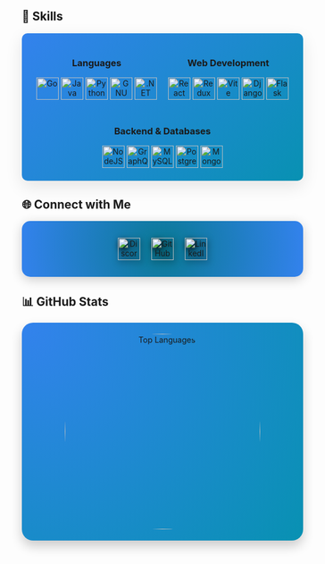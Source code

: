 <!-- Skills Section -->
## 🚀 Skills 
<div align="center" style="background: linear-gradient(135deg, #3382ed 0%, #0891b2 100%); border-radius: 10px; padding: 20px; box-shadow: 0px 10px 30px rgba(0, 0, 0, 0.1);">
  <div style="display: flex; justify-content: center; gap: 20px; flex-wrap: wrap;">
    <!-- Programming Languages -->
    <div>
      <h3>Languages</h3>
      <a href="https://go.dev/doc/" target="_blank"><img src="https://raw.githubusercontent.com/danielcranney/readme-generator/main/public/icons/skills/go-colored.svg" width="40" alt="Go"></a>
      <a href="https://www.oracle.com/java/" target="_blank"><img src="https://raw.githubusercontent.com/danielcranney/readme-generator/main/public/icons/skills/java-colored.svg" width="40" alt="Java"></a>
      <a href="https://www.python.org/" target="_blank"><img src="https://raw.githubusercontent.com/danielcranney/readme-generator/main/public/icons/skills/python-colored.svg" width="40" alt="Python"></a>
      <a href="https://www.gnu.org/software/bash/" target="_blank"><img src="https://raw.githubusercontent.com/danielcranney/readme-generator/main/public/icons/skills/gnubash.svg" width="40" alt="GNU Bash"></a>
      <a href="https://dotnet.microsoft.com/en-us/" target="_blank"><img src="https://raw.githubusercontent.com/danielcranney/readme-generator/main/public/icons/skills/dot-net-colored.svg" width="40" alt=".NET"></a>
    </div>
    <!-- Web Development -->
    <div>
      <h3>Web Development</h3>
      <a href="https://reactjs.org/" target="_blank"><img src="https://raw.githubusercontent.com/danielcranney/readme-generator/main/public/icons/skills/react-colored.svg" width="40" alt="React"></a>
      <a href="https://redux.js.org/" target="_blank"><img src="https://raw.githubusercontent.com/danielcranney/readme-generator/main/public/icons/skills/redux-colored.svg" width="40" alt="Redux"></a>
      <a href="https://vitejs.dev/" target="_blank"><img src="https://raw.githubusercontent.com/danielcranney/readme-generator/main/public/icons/skills/vite-colored.svg" width="40" alt="Vite"></a>
      <a href="https://www.djangoproject.com/" target="_blank"><img src="https://raw.githubusercontent.com/danielcranney/readme-generator/main/public/icons/skills/django-colored-dark.svg" width="40" alt="Django"></a>
      <a href="https://flask.palletsprojects.com/en/2.0.x/" target="_blank"><img src="https://raw.githubusercontent.com/danielcranney/readme-generator/main/public/icons/skills/flask-colored-dark.svg" width="40" alt="Flask"></a>
    </div>
    <!-- Backend and Databases -->
    <div>
      <h3>Backend & Databases</h3>
      <a href="https://nodejs.org/en/" target="_blank"><img src="https://raw.githubusercontent.com/danielcranney/readme-generator/main/public/icons/skills/nodejs-colored.svg" width="40" alt="NodeJS"></a>
      <a href="https://graphql.org/" target="_blank"><img src="https://raw.githubusercontent.com/danielcranney/readme-generator/main/public/icons/skills/graphql-colored.svg" width="40" alt="GraphQL"></a>
      <a href="https://www.mysql.com/" target="_blank"><img src="https://raw.githubusercontent.com/danielcranney/readme-generator/main/public/icons/skills/mysql-colored.svg" width="40" alt="MySQL"></a>
      <a href="https://www.postgresql.org/" target="_blank"><img src="https://raw.githubusercontent.com/danielcranney/readme-generator/main/public/icons/skills/postgresql-colored.svg" width="40" alt="PostgreSQL"></a>
      <a href="https://www.mongodb.com/" target="_blank"><img src="https://raw.githubusercontent.com/danielcranney/readme-generator/main/public/icons/skills/mongodb-colored.svg" width="40" alt="MongoDB"></a>
    </div>
  </div>
</div>

<!-- Connect With Me -->
## 🌐 Connect with Me
<div align="center" style="background: radial-gradient(circle, rgba(9, 121, 147, 1) 0%, rgba(51, 130, 237, 1) 100%); padding: 30px; border-radius: 15px; box-shadow: 0px 5px 20px rgba(0, 0, 0, 0.2);">
  <div style="display: flex; justify-content: center; gap: 20px;">
    <!-- Discord -->
    <a href="https://discord.com/users/chxhk" target="_blank" rel="noreferrer" title="Discord">
      <img src="https://raw.githubusercontent.com/danielcranney/readme-generator/main/public/icons/socials/discord.svg" width="40" alt="Discord" style="transition: transform 0.3s; filter: drop-shadow(2px 4px 6px black);" onmouseover="this.style.transform='scale(1.3)';" onmouseout="this.style.transform='scale(1)';" />
    </a>
    <!-- GitHub -->
    <a href="https://www.github.com/NaniChkhenkeli" target="_blank" rel="noreferrer" title="GitHub">
      <img src="https://raw.githubusercontent.com/danielcranney/readme-generator/main/public/icons/socials/github.svg" width="40" alt="GitHub" style="transition: transform 0.3s; filter: drop-shadow(2px 4px 6px black);" onmouseover="this.style.transform='scale(1.3)';" onmouseout="this.style.transform='scale(1)';" />
    </a>
    <!-- LinkedIn -->
    <a href="https://www.linkedin.com/in/nanichkhenkeli" target="_blank" rel="noreferrer" title="LinkedIn">
      <img src="https://raw.githubusercontent.com/danielcranney/readme-generator/main/public/icons/socials/linkedin.svg" width="40" alt="LinkedIn" style="transition: transform 0.3s; filter: drop-shadow(2px 4px 6px black);" onmouseover="this.style.transform='scale(1.3)';" onmouseout="this.style.transform='scale(1)';" />
    </a>
  </div>
</div>

<!-- GitHub Stats -->
## 📊 GitHub Stats
<div align="center" style="background: radial-gradient(circle at top left, #3382ed 0%, #0891b2 100%); border-radius: 20px; padding: 20px; box-shadow: 0px 10px 20px rgba(0, 0, 0, 0.2);">
  <a href="https://github.com/NaniChkhenkeli">
    <img src="https://github-readme-stats.vercel.app/api/top-langs/?username=NaniChkhenkeli&langs_count=10&title_color=ffffff&text_color=ffffff&icon_color=ffffff&bg_color=1c1917&hide_border=true&locale=en&custom_title=Top%20Languages&layout=compact" alt="Top Languages" style="border-radius: 50%; width: 350px; height: 350px; transition: transform 0.3s;" onmouseover="this.style.transform='scale(1.1)';" onmouseout="this.style.transform='scale(1)';" />
  </a>
</div>
